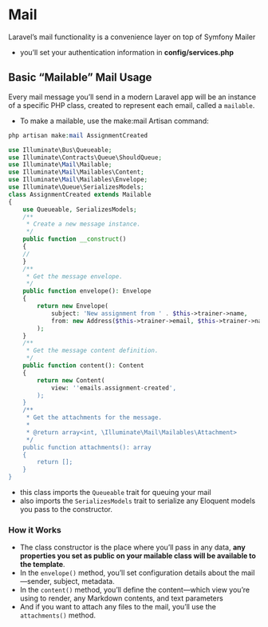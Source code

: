 <!-- @format -->

# Mail

Laravel’s mail functionality is a convenience layer on top of Symfony Mailer

- you’ll set your authentication information in **config/services.php**

## Basic “Mailable” Mail Usage

Every mail message you’ll send in a modern Laravel app will be an instance of a specific PHP class, created to represent each email, called a `mailable`.

- To make a mailable, use the make:mail Artisan command:

```php
php artisan make:mail AssignmentCreated
```

```php
use Illuminate\Bus\Queueable;
use Illuminate\Contracts\Queue\ShouldQueue;
use Illuminate\Mail\Mailable;
use Illuminate\Mail\Mailables\Content;
use Illuminate\Mail\Mailables\Envelope;
use Illuminate\Queue\SerializesModels;
class AssignmentCreated extends Mailable
{
    use Queueable, SerializesModels;
    /**
     * Create a new message instance.
     */
    public function __construct()
    {
    //
    }
    /**
     * Get the message envelope.
     */
    public function envelope(): Envelope
    {
        return new Envelope(
            subject: 'New assignment from ' . $this->trainer->name,
            from: new Address($this->trainer->email, $this->trainer->name),
        );
    }
    /**
     * Get the message content definition.
     */
    public function content(): Content
    {
        return new Content(
            view: ''emails.assignment-created',
        );
    }
    /**
     * Get the attachments for the message.
     *
     * @return array<int, \Illuminate\Mail\Mailables\Attachment>
     */
    public function attachments(): array
    {
        return [];
    }
}
```

- this class imports the `Queueable` trait for queuing your mail
- also imports the `SerializesModels` trait to serialize any Eloquent models you pass to the constructor.

### How it Works

- The class constructor is the place where you’ll pass in any data, **any properties you set as public on your mailable class will be available to the template**.
- In the `envelope()` method, you’ll set configuration details about the mail—sender, subject, metadata.
- In the `content()` method, you’ll define the content—which view you’re using to render, any Markdown contents, and text parameters
- And if you want to attach any files to the mail, you’ll use the `attachments()` method.
